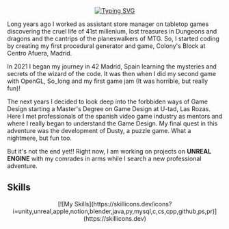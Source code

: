 <div align="center">
  <a href="https://git.io/typing-svg"><img src="https://readme-typing-svg.demolab.com?font=Fira+Code&pause=500&color=FFA500&center=true&width=435&lines=HOLA!+I'm+Alberto+Mateo+Rey;Game+Designer+Wizard" alt="Typing SVG" /></a>
</div>

Long years ago I worked as assistant store manager on tabletop games discovering the cruel life of 41st millenium, lost treasures in Dungeons and dragons and the cantrips of the planeswalkers of MTG. So, I started coding by creating my first procedural generator and game, Colony's Block at Centro Afuera, Madrid.

In 2021 I began my journey in 42 Madrid, Spain learning the mysteries and secrets of the wizard of the code. It was then when I did my second game with OpenGL, So_long and my first game jam (It was horrible, but really fun)!

The next years I decided to look deep into the forbbiden ways of Game Design starting a Master's Degree on Game Design at U-tad, Las Rozas. Here I met professionals of the spanish video game industry as mentors and where I really began to understand the Game Design. My final quest in this adventure was the development of Dusty, a puzzle game. What a nightmere, but fun too.

But it's not the end yet!! Right now, I am working on projects on **UNREAL ENGINE** with my comrades in arms while I search a new professional adventure.

## Skills
<p align="center">
  [![My Skills](https://skillicons.dev/icons?i=unity,unreal,apple,notion,blender,java,py,mysql,c,cs,cpp,github,ps,pr)](https://skillicons.dev)
</p>
